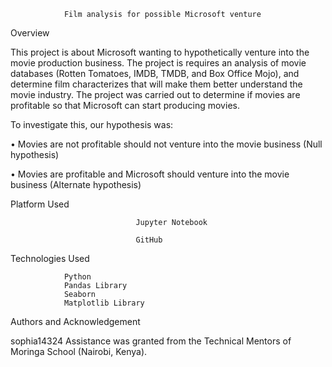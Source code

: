                 Film analysis for possible Microsoft venture

Overview

This project is about Microsoft wanting to hypothetically venture into the movie production business. The project is requires an analysis of movie databases (Rotten Tomatoes, IMDB, TMDB, and Box Office Mojo), and determine film characterizes that will make them better understand the movie industry. The project was carried out to determine if movies are profitable so that Microsoft can start producing movies. 

To investigate this, our hypothesis was:

•	Movies are not profitable should not venture into the movie business (Null hypothesis)

•	Movies are profitable and Microsoft should venture into the movie business (Alternate hypothesis)

Platform Used

                                Jupyter Notebook
                                
                                GitHub

Technologies Used

				Python
				Pandas Library
				Seaborn
				Matplotlib Library


Authors and Acknowledgement

sophia14324 Assistance was granted from the Technical Mentors of Moringa School (Nairobi, Kenya).
